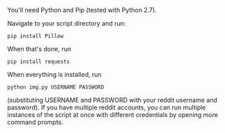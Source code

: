You'll need Python and Pip (tested with Python 2.7).

Navigate to your script directory and run:

    pip install Pillow

When that's done, run

    pip install requests

When everything is installed, run

    python img.py USERNAME PASSWORD

(substituting USERNAME and PASSWORD with your reddit username and password). If you have multiple reddit accounts, you can run multiple instances of the script at once with different credentials by opening more command prompts.
